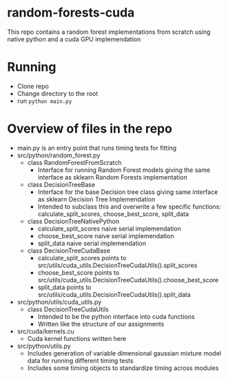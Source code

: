 # random-forests-cuda

This repo contains a random forest implementations from scratch using native python and a cuda GPU implemendation


# Running
- Clone repo
- Change directory to the root
- run ```python main.py```

# Overview of files in the repo
- main.py is an entry point that runs timing tests for fitting
- src/python/random_forest.py
    - class RandomForestFromScratch
        - Interface for running Random Forest models giving the same interface as sklearn Random Forests implementation
    - class DecisionTreeBase
        - Interface for the base Decision tree class giving same interface as sklearn Decision Tree Implemendation
        - Intended to subclass this and overwrite a few specific functions: calculate_split_scores, choose_best_score, split_data
    - class DecisionTreeNativePython
        - calculate_split_scores naive serial implemendation
        - choose_best_score naive serial implemendation
        - split_data naive serial implemendation
    - class DecisionTreeCudaBase
        - calculate_split_scores points to src/utils/cuda_utils.DecisionTreeCudaUtils().split_scores
        - choose_best_score points to src/utils/cuda_utils.DecisionTreeCudaUtils().choose_best_score
        - split_data points to src/utils/cuda_utils.DecisionTreeCudaUtils().split_data  
- src/python/utils/cuda_utils.py
    - class DecisionTreeCudaUtils
        - Intended to be the python interface into cuda functions
        - Written like the structure of our assignments
- src/cuda/kernels.cu
    - Cuda kernel functions written here
- src/python/utils.py
    - Includes generation of variable dimensional gaussian mixture model data for running different timing tests
    - Includes some timing objects to standardize timing across modules



